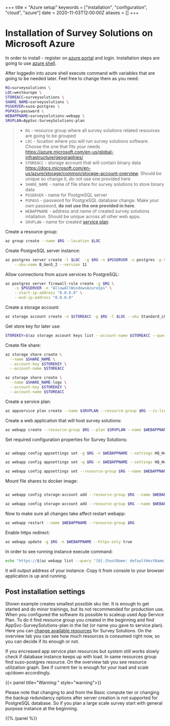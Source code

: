 +++
title = "Azure setup"
keywords = ["installation", "configuration", "cloud", "azure"]
date = 2020-11-03T12:00:00Z
aliases = []
+++

# Installation of Survey Solutions on Microsoft Azure

In order to install - register on [azure portal](https://azure.microsoft.com/en-us/free/) and login. Installation steps are going to use [azure shell](https://docs.microsoft.com/en-us/azure/cloud-shell/overview).

After loggedin into azure shell execute command with variables that are going to be needed later. Feel free to change them as you need:

``` bash
RG=surveysolutions \
LOC=westeurope \
STOREACC=surveysolutions \
SHARE_NAME=surveysolutions \
PGSERVER=suso-postgres \
PGPASS=password \
WEBAPPNAME=surveysolutions-webapp \
SRVPLAN=AppSvc-SurveySolutions-plan
```

> - `RG` - resource group where all survey solutions related resources are going to be grouped
> - `LOC` - location where you will run survey solutions software. Choose the one that fits your needs <https://azure.microsoft.com/en-us/global-infrastructure/geographies/>
> - `STOREACC` - storage account that will contain binary data <https://docs.microsoft.com/en-us/azure/storage/common/storage-account-overview>. Should be unique so change it, do not use one provided here
> - `SHARE_NAME` - name of file share for survey solutions to store binary data
> - `PGSERVER` - name for PostgreSQL server
> - `PGPASS` - password for PostgreSQL database change. Make your own password, **do not use the one provided in here**.
> - `WEBAPPNAME` - address and name of created survey solutions intallation. Should be unique across all other web apps.
> - `SRVPLAN` - name for created [service plan](https://docs.microsoft.com/en-us/azure/app-service/overview-hosting-plans)

Create a resource group:

``` bash
az group create --name $RG --location $LOC
```

Create PostgreSQL server instance:

``` bash
az postgres server create -l $LOC  -g $RG -n $PGSERVER -u postgres -p $PGPASS \
    --sku-name B_Gen5_2 --version 11
```

Allow connections from azure services to PostgreSQL:

``` bash
az postgres server firewall-rule create -g $RG \
    -s $PGSERVER -n "AllowAllWindowsAzureIps" \
    --start-ip-address "0.0.0.0" \
    --end-ip-address "0.0.0.0"
```

Create a storage account:

``` bash
az storage account create -n $STOREACC -g $RG -l $LOC --sku Standard_LRS
```

Get store key for later use:

``` bash
STOREKEY=$(az storage account keys list --account-name $STOREACC --query [0].value -o tsv)
```

Create file share:

``` bash
az storage share create \
  --name $SHARE_NAME \
  --account-key $STOREKEY \
  --account-name $STOREACC

az storage share create \
  --name $SHARE_NAME-logs \
  --account-key $STOREKEY \
  --account-name $STOREACC

```

Create a service plan:

``` bash
az appservice plan create --name $SRVPLAN --resource-group $RG --is-linux
```

Create a web application that will host survey solutions:

``` bash
az webapp create --resource-group $RG --plan $SRVPLAN --name $WEBAPPNAME --deployment-container-image-name surveysolutions/surveysolutions:latest
```

Set required configuration properties for Survey Solutions:

``` bash

az webapp config appsettings set -g $RG -n $WEBAPPNAME --settings HQ_Headquarters__TenantName=hq 

az webapp config appsettings set -g $RG -n $WEBAPPNAME --settings HQ_Headquarters__BaseUrl=https://${WEBAPPNAME}.azurewebsites.net

az webapp config appsettings set --resource-group $RG --name $WEBAPPNAME --settings HQ_ConnectionStrings__DefaultConnection="Server=${PGSERVER}.postgres.database.azure.com;Database=SurveySolutions;Port=5432;User Id=postgres@${PGSERVER};Password=${PGPASS};Ssl Mode=Require;"
```

Mount file shares to docker image:

``` bash

az webapp config storage-account add --resource-group $RG --name $WEBAPPNAME --custom-id appdata --storage-type AzureFiles --share-name $SHARE_NAME --account-name $STOREACC --access-key $STOREKEY --mount-path /app/AppData

az webapp config storage-account add --resource-group $RG --name $WEBAPPNAME --custom-id logs --storage-type AzureFiles --share-name $SHARE_NAME-logs --account-name $STOREACC --access-key $STOREKEY --mount-path /logs

```

Now to make sure all changes take affect restart webapp:

``` bash
az webapp restart --name $WEBAPPNAME --resource-group $RG
```

Enable https redirect:

``` bash
az webapp update -g $RG -n $WEBAPPNAME --https-only true
```

In order to see running instance execute command:

``` bash
echo "https://$(az webapp list --query "[0].{hostName: defaultHostName}" -o tsv)"
```

It will output address of your instance. Copy it from console to your browser application is up and running.

## Post installation settings

Shown example creates smallest possible sku tier. It is enough to get started and do minor trainings, but its not recommended for production use. When you configured the software its possible to scaleup used App Service Plan. To do it find resource group you created in the beginning and find AppSvc-SurveySolutions-plan in the list (or name you gave to service plan). Here you can [change available resources](https://docs.microsoft.com/en-us/azure/app-service/overview-hosting-plans#what-if-my-app-needs-more-capabilities-or-features) for Survey Solutions. On the overview tab you can see how much resources is consumed right now, so you can decide if its enough or not.

If you encreased app service plan resources but system still works slowly check if database instance keeps up with load. In same resources group find suso-postgres resource. On the overview tab you see resource utilization graph. See if current tier is enough for your load and scale up/down accordingly.

{{< panel title="Warning:" style="warning">}}

Please note that changing to and from the Basic compute tier or changing the backup redundancy options after server creation is not supported for PostgreSQL database. So if you plan a large scale survey start with general purpose instance at the beginning.

{{% /panel %}}